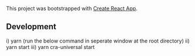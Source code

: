 This project was bootstrapped with [Create React App](https://github.com/facebook/create-react-app).

## Development
i) yarn
(run the below command in seperate window at the root directory)
ii) yarn start 
iii) yarn cra-universal start


